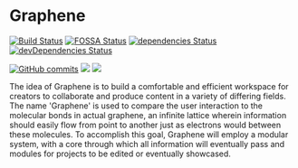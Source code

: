# Graphene

[![Build Status](https://travis-ci.org/pheneco/Graphene.svg?branch=master)](https://travis-ci.org/pheneco/Graphene)
[![FOSSA Status](https://app.fossa.io/api/projects/git%2Bhttps%3A%2F%2Fgithub.com%2Fpheneco%2FGraphene.svg?type=shield)](https://app.fossa.io/projects/git%2Bhttps%3A%2F%2Fgithub.com%2Fpheneco%2FGraphene?ref=badge_shield)
[![dependencies Status](https://david-dm.org/pheneco/graphene/status.svg)](https://david-dm.org/pheneco/graphene)
[![devDependencies Status](https://david-dm.org/pheneco/graphene/dev-status.svg)](https://david-dm.org/pheneco/graphene?type=dev)

[![GitHub commits](https://img.shields.io/github/commits-since/pheneco/graphene/w0.4.3-s0.4.0.svg)](https://github.com/pheneco/Graphene/compare/w0.4.3-s0.4.0...master)
[![](https://img.shields.io/github/issues-raw/pheneco/graphene.svg)](https://github.com/pheneco/Graphene/issues)
[![](https://img.shields.io/github/issues-pr-raw/pheneco/graphene.svg)](https://github.com/pheneco/Graphene/pulls)

The idea of Graphene is to build a comfortable and efficient workspace for creators to collaborate and produce content in a variety of differing fields. The name 'Graphene' is used to compare the user interaction to the molecular bonds in actual graphene, an infinite lattice wherein information should easily flow from point to another just as electrons would between these molecules. To accomplish this goal, Graphene will employ a modular system, with a core through which all information will eventually pass and modules for projects to be edited or eventually showcased.
